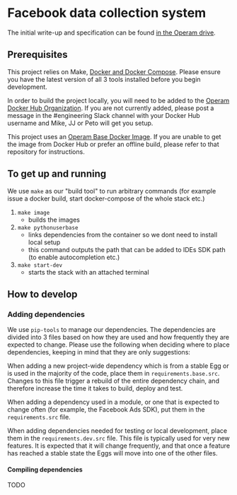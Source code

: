 # Facebook data collection system

The initial write-up and specification can be found [in the Operam drive](https://drive.google.com/drive/folders/1zrGT3l3BbLmdhs6BwlL8CUEViqFXrJgF?usp=sharing).

## Prerequisites

This project relies on Make, [Docker and Docker Compose](https://www.docker.com/docker-mac). Please ensure you have the latest version of all 3 tools installed before you begin development.

In order to build the project locally, you will need to be added to the [Operam Docker Hub Organization](https://hub.docker.com/u/operam/). If you are not currently added, please post a message in the #engineering Slack channel with your Docker Hub username and Mike, JJ or Peto will get you setup.

This project uses an [Operam Base Docker Image](https://github.com/unite-io/docker-base-images). If you are unable to get the image from Docker Hub or prefer an offline build, please refer to that repository for instructions.

## To get up and running

We use `make` as our "build tool" to run arbitrary commands (for example issue a docker build, start docker-compose of the whole stack etc.)

1. `make image` 
    - builds the images
2. `make pythonuserbase` 
    - links dependencies from the container so we dont need to install local setup
    - this command outputs the path that can be added to IDEs SDK path (to enable autocompletion etc.)
3. `make start-dev`
    - starts the stack with an attached terminal

## How to develop

### Adding dependencies

We use `pip-tools` to manage our dependencies. The dependencies are divided into 3 files based on how they are used and how frequently they are expected to change. Please use the following when deciding where to place dependencies, keeping in mind that they are only suggestions:

When adding a new project-wide dependency which is from a stable Egg or is used in the majority of the code, place them in `requirements.base.src`. Changes to this file trigger a rebuild of the entire dependency chain, and therefore increase the time it takes to build, deploy and test.

When adding a dependency used in a module, or one that is expected to change often (for example, the Facebook Ads SDK), put them in the `requirements.src` file.

When adding dependencies needed for testing or local development, place them in the `requirements.dev.src` file. This file is typically used for very new features. It is expected that it will change frequently, and that once a feature has reached a stable state the Eggs will move into one of the other files.

#### Compiling dependencies

TODO
